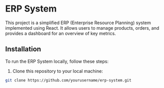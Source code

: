 # ERP System

This project is a simplified ERP (Enterprise Resource Planning) system implemented using React. It allows users to manage products, orders, and provides a dashboard for an overview of key metrics.

## Installation

To run the ERP System locally, follow these steps:

1. Clone this repository to your local machine:

```bash
git clone https://github.com/yourusername/erp-system.git
